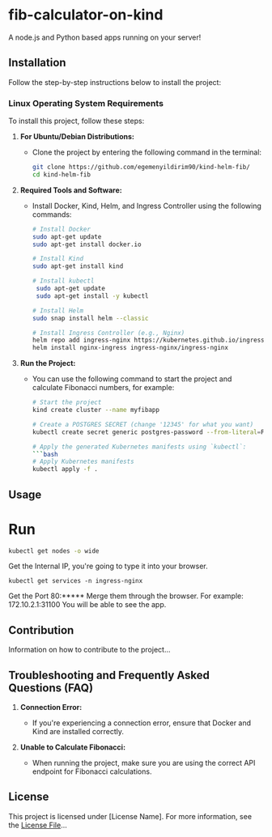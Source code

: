 # fib-calculator-on-kind

A node.js and Python based apps running on your server!

## Installation

Follow the step-by-step instructions below to install the project:

### Linux Operating System Requirements

To install this project, follow these steps:

1. **For Ubuntu/Debian Distributions:**
   - Clone the project by entering the following command in the terminal:
     ```bash
     git clone https://github.com/egemenyildirim90/kind-helm-fib/
     cd kind-helm-fib
     ```

2. **Required Tools and Software:**
   - Install Docker, Kind, Helm, and Ingress Controller using the following commands:
     ```bash
     # Install Docker
     sudo apt-get update
     sudo apt-get install docker.io

     # Install Kind
     sudo apt-get install kind

     # Install kubectl
      sudo apt-get update
      sudo apt-get install -y kubectl

     # Install Helm
     sudo snap install helm --classic

     # Install Ingress Controller (e.g., Nginx)
     helm repo add ingress-nginx https://kubernetes.github.io/ingress-nginx
     helm install nginx-ingress ingress-nginx/ingress-nginx
     ```

3. **Run the Project:**
   - You can use the following command to start the project and calculate Fibonacci numbers, for example:
     ```bash
     # Start the project
     kind create cluster --name myfibapp
     
     # Create a POSTGRES SECRET (change '12345' for what you want)
     kubectl create secret generic postgres-password --from-literal=POSTGRES_PASSWORD=12345
     
     # Apply the generated Kubernetes manifests using `kubectl`:
     ```bash
     # Apply Kubernetes manifests
     kubectl apply -f .
     ```

## Usage
# Run
```bash
kubectl get nodes -o wide
```
Get the Internal IP, you're going to type it into your browser. 
```
kubectl get services -n ingress-nginx
```
Get the Port 80:*****
Merge them through the browser. For example: 172.10.2.1:31100
You will be able to see the app.

## Contribution

Information on how to contribute to the project...

## Troubleshooting and Frequently Asked Questions (FAQ)

1. **Connection Error:**
   - If you're experiencing a connection error, ensure that Docker and Kind are installed correctly.

2. **Unable to Calculate Fibonacci:**
   - When running the project, make sure you are using the correct API endpoint for Fibonacci calculations.

## License

This project is licensed under [License Name]. For more information, see the [License File](LICENSE)...
